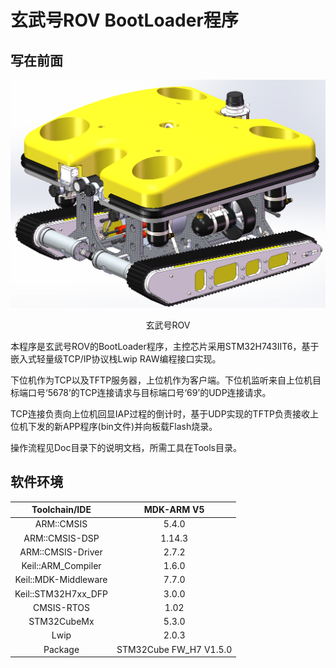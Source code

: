 # 玄武号ROV BootLoader程序

## 写在前面

![玄武号ROV](Doc/玄武号ROV.png)

<div align = "center">玄武号ROV</div>

本程序是玄武号ROV的BootLoader程序，主控芯片采用STM32H743IIT6，基于嵌入式轻量级TCP/IP协议栈Lwip RAW编程接口实现。

下位机作为TCP以及TFTP服务器，上位机作为客户端。下位机监听来自上位机目标端口号‘5678’的TCP连接请求与目标端口号‘69’的UDP连接请求。

TCP连接负责向上位机回显IAP过程的倒计时，基于UDP实现的TFTP负责接收上位机下发的新APP程序(bin文件)并向板载Flash烧录。  

操作流程见Doc目录下的说明文档，所需工具在Tools目录。

## 软件环境

|    Toolchain/IDE     |       MDK-ARM V5       |
| :------------------: | :--------------------: |
|      ARM::CMSIS      |         5.4.0          |
|    ARM::CMSIS-DSP    |         1.14.3         |
|  ARM::CMSIS-Driver   |         2.7.2          |
|  Keil::ARM_Compiler  |         1.6.0          |
| Keil::MDK-Middleware |         7.7.0          |
| Keil::STM32H7xx_DFP  |         3.0.0          |
|      CMSIS-RTOS      |          1.02          |
|     STM32CubeMx      |         5.3.0          |
|         Lwip         |         2.0.3          |
|       Package        | STM32Cube FW_H7 V1.5.0 |
